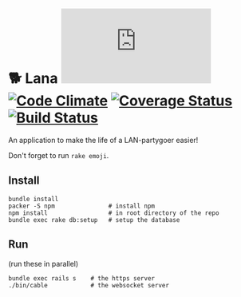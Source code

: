 # :dog2: Lana [![Analytics](https://ga-beacon.appspot.com/UA-25444917-6/ZeusWPI/Lana/README.md?pixel)](https://github.com/igrigorik/ga-beacon) [![Code Climate](https://codeclimate.com/github/ZeusWPI/Lana/badges/gpa.svg)](https://codeclimate.com/github/ZeusWPI/Lana) [![Coverage Status](https://coveralls.io/repos/ZeusWPI/Lana/badge.svg?branch=master&service=github)](https://coveralls.io/github/ZeusWPI/Lana?branch=master) [![Build Status](https://travis-ci.org/ZeusWPI/Lana.png?branch=master)](https://travis-ci.org/ZeusWPI/Lana)

An application to make the life of a LAN-partygoer easier!

Don't forget to run `rake emoji`.

## Install

    bundle install
    packer -S npm               # install npm
    npm install                 # in root directory of the repo
    bundle exec rake db:setup   # setup the database

## Run

(run these in parallel)

    bundle exec rails s    # the https server
    ./bin/cable            # the websocket server

